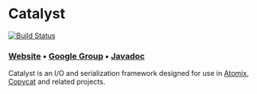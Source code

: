 # Catalyst

[![Build Status](https://travis-ci.org/atomix/catalyst.png)](https://travis-ci.org/atomix/catalyst)

### [Website][Website] • [Google Group][Google group] • [Javadoc][Javadoc]

Catalyst is an I/O and serialization framework designed for use in [Atomix](http://atomix.io/atomix), [Copycat](http://atomix.io/copycat)
and related projects.

[Website]: http://atomix.io/catalyst/
[Google group]: https://groups.google.com/forum/#!forum/copycat
[Javadoc]: http://atomix.io/catalyst/api/latest/
